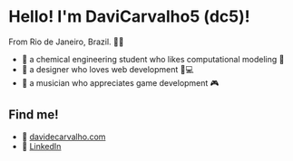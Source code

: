 # Hello! I'm DaviCarvalho5 (dc5)!
From Rio de Janeiro, Brazil. 🌴🌅
- 🧪 a chemical engineering student who likes computational modeling 🧰
- 🎨 a designer who loves web development 📱💻
- 🎸 a musician who appreciates game development 🎮

## Find me!
- 🔲 [davidecarvalho.com](https://www.davidecarvalho.com/)
- 💼 [LinkedIn](https://www.linkedin.com/in/davigcarvalho/)
